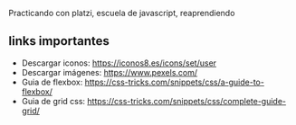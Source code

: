 Practicando con platzi, escuela de javascript, reaprendiendo


## links importantes ##

- Descargar iconos: https://iconos8.es/icons/set/user
- Descargar imágenes: https://www.pexels.com/
- Guia de flexbox: https://css-tricks.com/snippets/css/a-guide-to-flexbox/
- Guia de grid css: https://css-tricks.com/snippets/css/complete-guide-grid/
